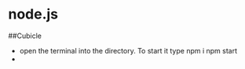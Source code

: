 # node.js

##Cubicle
+ open the terminal into the directory. To start it type 
 npm i
 npm start
+
 
